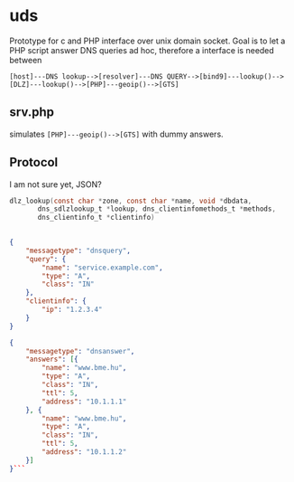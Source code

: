 # uds

Prototype for c and PHP interface over unix domain socket. Goal is to let a PHP script answer DNS queries ad hoc, therefore a interface is needed between 


```
[host]---DNS lookup-->[resolver]---DNS QUERY-->[bind9]---lookup()-->[DLZ]---lookup()-->[PHP]---geoip()-->[GTS]
```


## srv.php

simulates `[PHP]---geoip()-->[GTS]` with dummy answers.




## Protocol


I am not sure yet, JSON?
``` c
dlz_lookup(const char *zone, const char *name, void *dbdata,
	   dns_sdlzlookup_t *lookup, dns_clientinfomethods_t *methods,
	   dns_clientinfo_t *clientinfo)
    

```


```json
{
	"messagetype": "dnsquery",
	"query": {
		"name": "service.example.com",
		"type": "A",
		"class": "IN"
	},
	"clientinfo": {
		"ip": "1.2.3.4"
	}
}
```


```json
{
	"messagetype": "dnsanswer",
	"answers": [{
		"name": "www.bme.hu",
		"type": "A",
		"class": "IN",
		"ttl": 5,
		"address": "10.1.1.1"
	}, {
		"name": "www.bme.hu",
		"type": "A",
		"class": "IN",
		"ttl": 5,
		"address": "10.1.1.2"
	}]
}```
